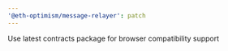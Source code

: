 ```yaml
---
'@eth-optimism/message-relayer': patch
---
```


Use latest contracts package for browser compatibility support
